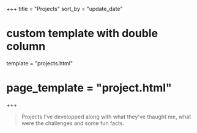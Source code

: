 +++
title = "Projects"
sort_by = "update_date"

# custom template with double column
template = "projects.html"
# page_template = "project.html"
+++

> Projects I've developped along with what they've thaught me, what were the challenges and some fun facts.
